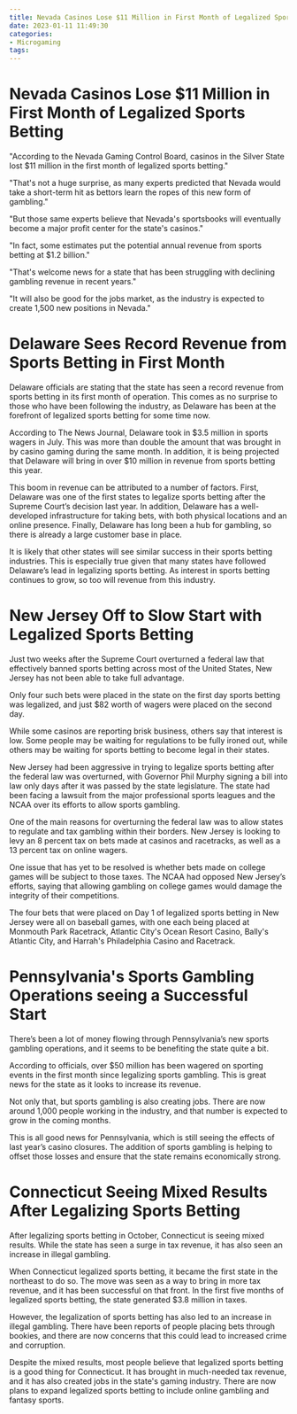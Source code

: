 ```yaml
---
title: Nevada Casinos Lose $11 Million in First Month of Legalized Sports Betting
date: 2023-01-11 11:49:30
categories:
- Microgaming
tags:
---
```



#  Nevada Casinos Lose $11 Million in First Month of Legalized Sports Betting

"According to the Nevada Gaming Control Board, casinos in the Silver State lost $11 million in the first month of legalized sports betting."

"That's not a huge surprise, as many experts predicted that Nevada would take a short-term hit as bettors learn the ropes of this new form of gambling."

"But those same experts believe that Nevada's sportsbooks will eventually become a major profit center for the state's casinos."

"In fact, some estimates put the potential annual revenue from sports betting at $1.2 billion."

"That's welcome news for a state that has been struggling with declining gambling revenue in recent years."

"It will also be good for the jobs market, as the industry is expected to create 1,500 new positions in Nevada."

#  Delaware Sees Record Revenue from Sports Betting in First Month

Delaware officials are stating that the state has seen a record revenue from sports betting in its first month of operation. This comes as no surprise to those who have been following the industry, as Delaware has been at the forefront of legalized sports betting for some time now.

According to The News Journal, Delaware took in $3.5 million in sports wagers in July. This was more than double the amount that was brought in by casino gaming during the same month. In addition, it is being projected that Delaware will bring in over $10 million in revenue from sports betting this year.

This boom in revenue can be attributed to a number of factors. First, Delaware was one of the first states to legalize sports betting after the Supreme Court’s decision last year. In addition, Delaware has a well-developed infrastructure for taking bets, with both physical locations and an online presence. Finally, Delaware has long been a hub for gambling, so there is already a large customer base in place.

It is likely that other states will see similar success in their sports betting industries. This is especially true given that many states have followed Delaware’s lead in legalizing sports betting. As interest in sports betting continues to grow, so too will revenue from this industry.

#  New Jersey Off to Slow Start with Legalized Sports Betting

Just two weeks after the Supreme Court overturned a federal law that effectively banned sports betting across most of the United States, New Jersey has not been able to take full advantage.

Only four such bets were placed in the state on the first day sports betting was legalized, and just $82 worth of wagers were placed on the second day.

While some casinos are reporting brisk business, others say that interest is low. Some people may be waiting for regulations to be fully ironed out, while others may be waiting for sports betting to become legal in their states.

New Jersey had been aggressive in trying to legalize sports betting after the federal law was overturned, with Governor Phil Murphy signing a bill into law only days after it was passed by the state legislature. The state had been facing a lawsuit from the major professional sports leagues and the NCAA over its efforts to allow sports gambling.

One of the main reasons for overturning the federal law was to allow states to regulate and tax gambling within their borders. New Jersey is looking to levy an 8 percent tax on bets made at casinos and racetracks, as well as a 13 percent tax on online wagers.

One issue that has yet to be resolved is whether bets made on college games will be subject to those taxes. The NCAA had opposed New Jersey’s efforts, saying that allowing gambling on college games would damage the integrity of their competitions.

The four bets that were placed on Day 1 of legalized sports betting in New Jersey were all on baseball games, with one each being placed at Monmouth Park Racetrack, Atlantic City's Ocean Resort Casino, Bally's Atlantic City, and Harrah's Philadelphia Casino and Racetrack.

#  Pennsylvania's Sports Gambling Operations seeing a Successful Start 

There’s been a lot of money flowing through Pennsylvania’s new sports gambling operations, and it seems to be benefiting the state quite a bit. 

According to officials, over $50 million has been wagered on sporting events in the first month since legalizing sports gambling. This is great news for the state as it looks to increase its revenue. 

Not only that, but sports gambling is also creating jobs. There are now around 1,000 people working in the industry, and that number is expected to grow in the coming months. 

This is all good news for Pennsylvania, which is still seeing the effects of last year’s casino closures. The addition of sports gambling is helping to offset those losses and ensure that the state remains economically strong.

#  Connecticut Seeing Mixed Results After Legalizing Sports Betting

After legalizing sports betting in October, Connecticut is seeing mixed results. While the state has seen a surge in tax revenue, it has also seen an increase in illegal gambling.

When Connecticut legalized sports betting, it became the first state in the northeast to do so. The move was seen as a way to bring in more tax revenue, and it has been successful on that front. In the first five months of legalized sports betting, the state generated $3.8 million in taxes.

However, the legalization of sports betting has also led to an increase in illegal gambling. There have been reports of people placing bets through bookies, and there are now concerns that this could lead to increased crime and corruption.

Despite the mixed results, most people believe that legalized sports betting is a good thing for Connecticut. It has brought in much-needed tax revenue, and it has also created jobs in the state's gaming industry. There are now plans to expand legalized sports betting to include online gambling and fantasy sports.